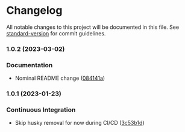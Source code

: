 # Changelog

All notable changes to this project will be documented in this file. See [standard-version](https://github.com/conventional-changelog/standard-version) for commit guidelines.

### 1.0.2 (2023-03-02)


### Documentation

* Nominal README change ([084141a](https://github.com/indeedeng/react-singleton-context/commit/084141a7711e8ffe2de8e6d39b0dc597d79aa8fa))

### 1.0.1 (2023-01-23)

### Continuous Integration

-   Skip husky removal for now during CI/CD ([3c53b1d](https://github.com/indeedeng/react-singleton-context/commit/3c53b1d6cff2052ca2e1ebfb16564604cea8e898))
